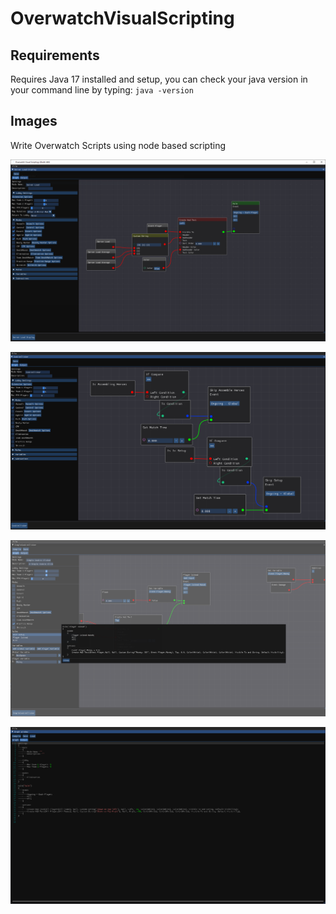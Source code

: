 # OverwatchVisualScripting

## Requirements
Requires Java 17 installed and setup, you can check your java version in your command line by typing: `java -version`

## Images

 Write Overwatch Scripts using node based scripting

![img](Images/img7.png)

![img](Images/img6.png)
 
![img](Images/img4.png)

![img](Images/img2.png)
